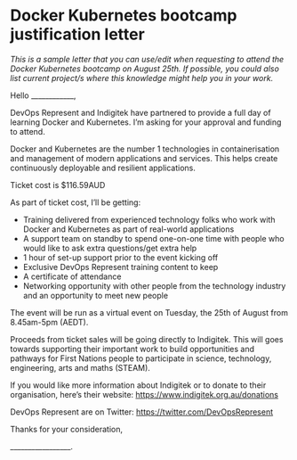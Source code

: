 
# Docker Kubernetes bootcamp justification letter

*This is a sample letter that you can use/edit when requesting to attend the Docker Kubernetes bootcamp on August 25th. If possible, you could also list current project/s where this knowledge might help you in your work.*

Hello ____________,

DevOps Represent and Indigitek have partnered to provide a full day of learning Docker and Kubernetes. I’m asking for your approval and funding to attend.

Docker and Kubernetes are the number 1 technologies in containerisation and management of modern applications and services. This helps create continuously deployable and resilient applications.

Ticket cost is $116.59AUD

As part of ticket cost, I’ll be getting:
* Training delivered from experienced technology folks who work with Docker and Kubernetes as part of real-world applications
* A support team on standby to spend one-on-one time with people who would like to ask extra questions/get extra help
* 1 hour of set-up support prior to the event kicking off
* Exclusive DevOps Represent training content to keep
* A certificate of attendance
* Networking opportunity with other people from the technology industry and an opportunity to meet new people

The event will be run as a virtual event on Tuesday, the 25th of August from 8.45am-5pm (AEDT).

Proceeds from ticket sales will be going directly to Indigitek. This will goes towards supporting their important work to build opportunities and pathways for First Nations people to participate in science, technology, engineering, arts and maths (STEAM).

If you would like more information about Indigitek or to donate to their organisation, here’s their website: https://www.indigitek.org.au/donations

DevOps Represent are on Twitter: https://twitter.com/DevOpsRepresent

Thanks for your consideration,

_________________.

